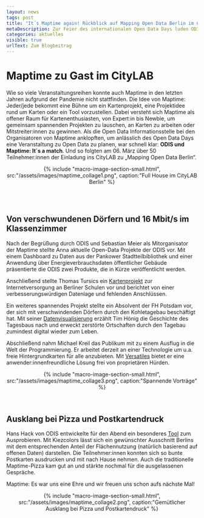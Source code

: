 ```yaml
---
layout: news
tags: post
title: "It´s Maptime again! Rückblick auf Mapping Open Data Berlin im CityLAB"
metaDescription: Zur Feier des internationalen Open Data Days luden ODIS und Maptime Berlin am 06. März ins CityLAB zu einem bunten Abend voller interessanter Vorträge, Diskussionen und Mitmachmöglichkeiten rund um das Thema offene Daten und Karten.
categories: aktuelles
visible: true
urlText: Zum Blogbeitrag
---
```

# Maptime zu Gast im CityLAB
Wie so viele Veranstaltungsreihen konnte auch Maptime in den letzten Jahren aufgrund der Pandemie nicht stattfinden. Die Idee von Maptime: Jeder/jede bekommt eine Bühne um ein Kartenprojekt, eine Projektidee rund um Karten oder ein Tool vorzustellen. 
Dabei versteht sich Maptime als offener Raum für Kartenenthusiasten, von Expert:in bis Newbie, um gemeinsam spannenden Projekten zu lauschen, an Karten zu arbeiten oder Mitstreiter:innen zu gewinnen. Als die Open Data Informationsstelle bei den Organisatoren von Maptime anklopften, um anlässlich des Open Data Days eine Veranstaltung zu Open Data zu planen, war schnell klar: **ODIS und Maptime: It´s a match**. Und so folgten am 06. März über 50 Teilnehmer:innen der Einladung ins CityLAB zu „Mapping Open Data Berlin“. 


<center>
{% include "macro-image-section-small.html", src:"/assets/images/maptime_collage1.png", caption:"Full House im CityLAB Berlin" %}
</center>

<br><br>



## Von verschwundenen Dörfern und 16 Mbit/s im Klassenzimmer
Nach der Begrüßung durch ODIS und Sebastian Meier als Mitorganisator der Maptime stellte Anna aktuelle Open-Data Projekte der ODIS vor. Mit einem Dashboard zu Daten aus der Pankower Stadtteilbibliothek und einer Anwendung über Energieverbrauchsdaten öffentlicher Gebäude präsentierte die ODIS zwei Produkte, die in Kürze veröffentlicht werden.

Anschließend stellte Thomas Tursics ein [Kartenprojekt](https://tursics.github.io/schule-breitband-2021/) zur Internetversorgung an Berliner Schulen vor und berichtet von einer verbesserungswürdigen Datenlage und fehlenden Anschlüssen.

Ein weiteres spannendes Projekt stellte ein Absolvent der FH Potsdam vor, der sich mit verschwindenden Dörfern durch den Kohletagebau beschäftigt hat. Mit seiner [Datenvisualisierung](https://verschwundene-ortschaften.honigmitoe.de) erzählt Tim Hönig die Geschichte des Tagesbaus nach und erweckt zerstörte Ortschaften durch den Tagebau zumindest digital wieder zum Leben.

Abschließend nahm Michael Kreil das Publikum mit zu einem Ausflug in die Welt der Programmierung. Er arbeitet derzeit an einer Technologie um u.a. freie Hintergrundkarten für alle anzubieten. Mit [Versatiles](https://github.com/versatiles-org) bietet er eine anwender:innenfreundliche Lösung frei von proprietären Hürden. 

<center>
{% include "macro-image-section-small.html", src:"/assets/images/maptime_collage3.png", caption:"Spannende Vorträge" %}
</center>
<br><br>


## Ausklang bei Pizza und Postkartendruck
Hans Hack von ODIS entwickelte für den Abend ein besonderes  [Tool](https://kiezcolors.odis-berlin.de/#13/52.49899/13.3915)  zum Ausprobieren. 
Mit Kiezcolors lässt sich ein gewünschter Ausschnitt Berlins mit dem entsprechenden Anteil der Flächennutzung (natürlich basierend auf offenen Daten) darstellen. Die Teilnehmer:innen konnten sich so bunte Postkarten ausdrucken und mit nach Hause nehmen. Auch die traditionelle Maptime-Pizza kam gut an und stärkte nochmal für die ausgelassenen Gespräche. 

Maptime: Es war uns eine Ehre und wir freuen uns schon aufs nächste Mal!

<center>
{% include "macro-image-section-small.html", src:"/assets/images/maptime_collage2.png", caption:"Gemütlicher Ausklang bei Pizza und Postkartendruck" %}
</center>

